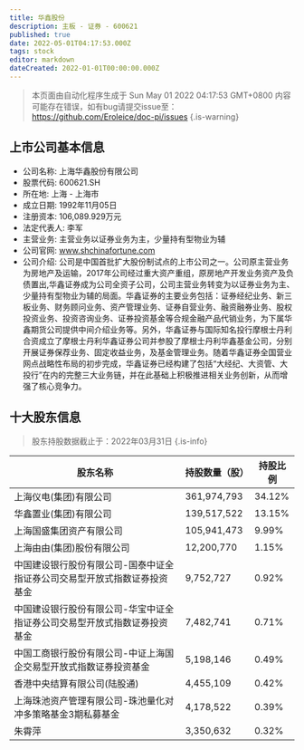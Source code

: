 ```yaml
---
title: 华鑫股份
description: 主板 - 证券 - 600621
published: true
date: 2022-05-01T04:17:53.000Z
tags: stock
editor: markdown
dateCreated: 2022-01-01T00:00:00.000Z
---
```


> 本页面由自动化程序生成于 Sun May 01 2022 04:17:53 GMT+0800
> 内容可能存在错误，如有bug请提交issue至：https://github.com/Eroleice/doc-pi/issues
{.is-warning}

## 上市公司基本信息
- 公司名称: 上海华鑫股份有限公司
- 股票代码: 600621.SH
- 所在地: 上海 - 上海市
- 成立日期: 1992年11月05日
- 注册资本: 106,089.929万元
- 法定代表人: 李军
- 主营业务: 主营业务以证券业务为主，少量持有型物业为辅
- 公司官网: www.shchinafortune.com
- 公司介绍: 公司是中国首批扩大股份制试点的上市公司之一。公司原主营业务为房地产及运输，2017年公司经过重大资产重组，原房地产开发业务资产及负债置出,华鑫证券成为公司全资子公司，公司主营业务转变为以证券业务为主、少量持有型物业为辅的局面。华鑫证券的主要业务包括：证券经纪业务、新三板业务、财务顾问业务、资产管理业务、证券自营业务、融资融券业务、股权投资业务、投资咨询业务、证券投资基金等合规金融产品代销业务，为下属华鑫期货公司提供中间介绍业务等。另外，华鑫证券与国际知名投行摩根士丹利合资成立了摩根士丹利华鑫证券公司并参股了摩根士丹利华鑫基金公司，分别开展证券保荐业务、固定收益业务，及基金管理业务。随着华鑫证券全国营业网点战略性布局的初步完成，华鑫证券已经构建了包括“大经纪、大资管、大投行”在内的完整三大业务链，并在此基础上积极推进相关业务创新，从而增强了核心竞争力。


## 十大股东信息
> 股东持股数据截止于：2022年03月31日
{.is-info}

| 股东名称 | 持股数量（股） | 持股比例 |
| --- | --- | --- |
| 上海仪电(集团)有限公司 | 361,974,793 | 34.12% |
| 华鑫置业(集团)有限公司 | 139,517,522 | 13.15% |
| 上海国盛集团资产有限公司 | 105,941,473 | 9.99% |
| 上海由由(集团)股份有限公司 | 12,200,770 | 1.15% |
| 中国建设银行股份有限公司-国泰中证全指证券公司交易型开放式指数证券投资基金 | 9,752,727 | 0.92% |
| 中国建设银行股份有限公司-华宝中证全指证券公司交易型开放式指数证券投资基金 | 7,482,741 | 0.71% |
| 中国工商银行股份有限公司-中证上海国企交易型开放式指数证券投资基金 | 5,198,146 | 0.49% |
| 香港中央结算有限公司(陆股通) | 4,455,109 | 0.42% |
| 上海珠池资产管理有限公司-珠池量化对冲多策略基金3期私募基金 | 4,178,522 | 0.39% |
| 朱霄萍 | 3,350,632 | 0.32% |




